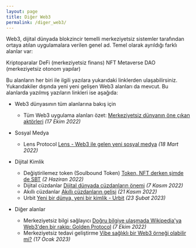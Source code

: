 ```yaml
---
layout: page
title: Diğer Web3
permalink: /diger_web3/
---
```


Web3, dijital dünyada blokzincir temelli merkeziyetsiz sistemler tarafından ortaya atılan uygulamalara verilen genel ad. Temel olarak ayrıldığı farklı alanlar var: 

Kriptoparalar
DeFi (merkeziyetsiz finans)
NFT
Metaverse
DAO (merkeziyetsiz otonom yapılar)

Bu alanların her biri ile ilgili yazılara yukarıdaki linklerden ulaşabilirsiniz. Yukarıdakiler dışında yeni yeni gelişen Web3 alanları da mevcut. Bu alanlarda yazılmış yazıların linkleri ise aşağıda: 


- Web3 dünyasının tüm alanlarına bakış için
  - Tüm Web3 uygulama alanları özet: [Merkeziyetsiz dünyanın öne çıkan aktörleri](/genel/2022/10/17/Merkeziyetsiz-dunyanin-aktorleri.html) *(17 Ekim 2022)*

- Sosyal Medya
  - Lens Protocol [Lens - Web3 ile gelen yeni sosyal medya](/genel/2022/03/18/lens-web3-ile-gelen-yeni-sosyal-medya.html) *(18 Mart 2022)*

- Dijital Kimlik
  - Değiştirilemez token (Soulbound Token) [Token, NFT derken şimde de SBT](/genel/2022/06/02/token-nft-derken-simdi-de-huzurlarinizda-sbt.html) *(2 Haziran 2022)*
  - Dijital cüzdanlar [Dijital dünyada cüzdanların önemi](/genel/2022/11/07/dijital-dunyada-cuzdanlarin-onemi.html) *(7 Kasım 2022)*
  - Akıllı cüzdanlar [Akıllı cüzdanların gelişi](/genel/2022/11/07/dijital-dunyada-cuzdanlarin-onemi.html) *(21 Kasım 2022)*
  - Urbit [Yeni bir dünya, yeni bir kimlik - Urbit](/genel/2023/02/23/yeni-bir-dunya-yeni-bir-kimlik.html) *(23 Şubat 2023)*

- Diğer alanlar
  - Merkeziyetsiz bilgi sağlayıcı [Doğru bilgiye ulaşmada Wikipedia'ya Web3'den bir rakip: Golden Protocol](/genel/2022/10/07/wikipediaya-rakip-golden-protocol.html) *(7 Ekim 2022)*
  - Merkeziyetsiz tedavi geliştirme [Vibe sağlıklı bir Web3 örneği olabilir mi?](/genel/2023/01/17/Web3-uygulama-alanlari-saglik.html) *(17 Ocak 2023)*

